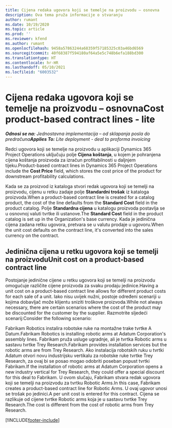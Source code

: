 ```yaml
---
title: Cijena redaka ugovora koji se temelje na proizvodu – osnovna
description: Ova tema pruža informacije o stvaranju
author: rumant
ms.date: 10/19/2020
ms.topic: article
ms.prod: ''
ms.reviewer: kfend
ms.author: rumant
ms.openlocfilehash: 9458a57863244a68359f57185325c03a46bd6569
ms.sourcegitcommit: 40f68387f594180af64a5e5c748b6efa188bd300
ms.translationtype: HT
ms.contentlocale: hr-HR
ms.lasthandoff: 05/10/2021
ms.locfileid: "6003532"
---
```

# <a name="cost-product-based-contract-lines---lite"></a><span data-ttu-id="7e075-103">Cijena redaka ugovora koji se temelje na proizvodu – osnovna</span><span class="sxs-lookup"><span data-stu-id="7e075-103">Cost product-based contract lines - lite</span></span>

<span data-ttu-id="7e075-104">_**Odnosi se na:** Jednostavna implementacija – od sklapanja posla do predračuna_</span><span class="sxs-lookup"><span data-stu-id="7e075-104">_**Applies To:** Lite deployment - deal to proforma invoicing_</span></span>


<span data-ttu-id="7e075-105">Redci ugovora koji se temelje na proizvodu u aplikaciji Dynamics 365 Project Operations uključuju polje **Cijena koštanja**, u kojem je pohranjena cijena koštanja proizvoda za izračun profitabilnosti u daljnjem tijeku.</span><span class="sxs-lookup"><span data-stu-id="7e075-105">Product-based contract lines in Dynamics 365 Project Operations include the **Cost Price** field, which stores the cost price of the product for downstream profitability calculations.</span></span>

<span data-ttu-id="7e075-106">Kada se za proizvod iz kataloga stvori redak ugovora koji se temelji na proizvodu, cijenu u retku zadaje polje **Standardni trošak** iz kataloga proizvoda.</span><span class="sxs-lookup"><span data-stu-id="7e075-106">When a product-based contract line is created for a catalog product, the cost of the line defaults from the **Standard Cost** field in the product catalog.</span></span> <span data-ttu-id="7e075-107">Polje **Standardna cijena** u katalogu proizvoda postavlja se u osnovnoj valuti tvrtke ili ustanove.</span><span class="sxs-lookup"><span data-stu-id="7e075-107">The **Standard Cost** field in the product catalog is set up in the Organization's base currency.</span></span> <span data-ttu-id="7e075-108">Kada je jedinična cijena zadana retku ugovora, pretvara se u valutu prodaje u ugovoru.</span><span class="sxs-lookup"><span data-stu-id="7e075-108">When the unit cost defaults on the contract line, it's converted into the sales currency on the contract.</span></span>

## <a name="unit-cost-on-a-product-based-contract-line"></a><span data-ttu-id="7e075-109">Jedinična cijena u retku ugovora koji se temelji na proizvodu</span><span class="sxs-lookup"><span data-stu-id="7e075-109">Unit cost on a product-based contract line</span></span>

<span data-ttu-id="7e075-110">Postojanje jedinične cijene u retku ugovora koji se temelji na proizvodu omogućuje različite cijene proizvoda za svaku prodaju jedinice.</span><span class="sxs-lookup"><span data-stu-id="7e075-110">Having a unit cost on a product-based contract line allows for different product costs for each sale of a unit.</span></span> <span data-ttu-id="7e075-111">Iako nisu uvijek nužni, postoje određeni scenariji u kojima dobavljač može klijentu sniziti troškove proizvoda.</span><span class="sxs-lookup"><span data-stu-id="7e075-111">While not always necessary, there are certain scenarios where the cost of the product may be discounted for the customer by the supplier.</span></span> <span data-ttu-id="7e075-112">Razmotrite sljedeći scenarij:</span><span class="sxs-lookup"><span data-stu-id="7e075-112">Consider the following scenario:</span></span>

<span data-ttu-id="7e075-113">Fabrikam Robotics instalira robotske ruke na montažne trake tvrtke A Datum.</span><span class="sxs-lookup"><span data-stu-id="7e075-113">Fabrikam Robotics is installing robotic arms at Adatum Corporation's assembly lines.</span></span> <span data-ttu-id="7e075-114">Fabrikam pruža usluge ugradnje, ali je tvrtka Robotic arms u sastavu tvrtke Trey Research.</span><span class="sxs-lookup"><span data-stu-id="7e075-114">Fabrikam provides installation services but the robotic arms are from Trey Research.</span></span> <span data-ttu-id="7e075-115">Ako instalacija robotskih ruku u tvrtki Adatum otvori novu industrijsku vertikalu za robotske ruke tvrtke Trey Research, za ovaj bi se posao mogao odobriti poseban popust tvrtki Fabrikam.</span><span class="sxs-lookup"><span data-stu-id="7e075-115">If the installation of robotic arms at Adatum Corporation opens a new industry vertical for Trey Research, they could offer a special discount for this deal to Fabrikam.</span></span> <span data-ttu-id="7e075-116">U ovom slučaju, Fabrikam stvara redak ugovora koji se temelji na proizvodu za tvrtku Robotic Arms.</span><span class="sxs-lookup"><span data-stu-id="7e075-116">In this case, Fabrikam creates a product-based contract line for Robotic Arms.</span></span> <span data-ttu-id="7e075-117">U ovaj ugovor unosi se trošak po jedinici.</span><span class="sxs-lookup"><span data-stu-id="7e075-117">A per unit cost is entered for this contract.</span></span> <span data-ttu-id="7e075-118">Cijena se razlikuje od cijene tvrtke Robotic arms koja je u sastavu tvrtke Trey Research.</span><span class="sxs-lookup"><span data-stu-id="7e075-118">The cost is different from the cost of robotic arms from Trey Research.</span></span>


[!INCLUDE[footer-include](../../includes/footer-banner.md)]